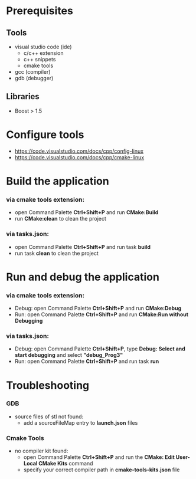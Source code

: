 # Prerequisites
## Tools
* visual studio code (ide)  
    * c/c++ extension
    * c++ snippets
    * cmake tools
* gcc (compiler)
* gdb (debugger)

## Libraries
* Boost > 1.5

# Configure tools
* https://code.visualstudio.com/docs/cpp/config-linux
* https://code.visualstudio.com/docs/cpp/cmake-linux

# Build the application
### via cmake tools extension:
* open Command Palette __Ctrl+Shift+P__ and run __CMake:Build__
* run __CMake:clean__ to clean the project 

### via tasks.json:
* open Command Palette __Ctrl+Shift+P__ and run task __build__
* run task __clean__ to clean the project

# Run and debug the application
### via cmake tools extension:
* Debug: open Command Palette __Ctrl+Shift+P__ and run __CMake:Debug__
* Run: open Command Palette __Ctrl+Shift+P__ and run __CMake:Run without Debugging__

### via tasks.json:
* Debug: open Command Palette __Ctrl+Shift+P__, type __Debug: Select and start debugging__ and select __\"debug_Prog3\"__
* Run: open Command Palette __Ctrl+Shift+P__ and run task __run__

# Troubleshooting
### GDB
* source files of stl not found:
    * add a sourceFileMap entry to __launch.json__ files
### Cmake Tools
* no compiler kit found:  
    * open Command Palette __Ctrl+Shift+P__  and run the __CMake: Edit User-Local CMake Kits__ command
    * specify your correct compiler path in __cmake-tools-kits.json__ file 